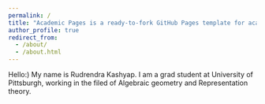 ```yaml
---
permalink: /
title: "Academic Pages is a ready-to-fork GitHub Pages template for academic personal websites"
author_profile: true
redirect_from: 
  - /about/
  - /about.html
---
```





Hello:)
My name is Rudrendra Kashyap. I am a grad student at University of Pittsburgh, working in the filed of Algebraic geometry and Representation theory. 
